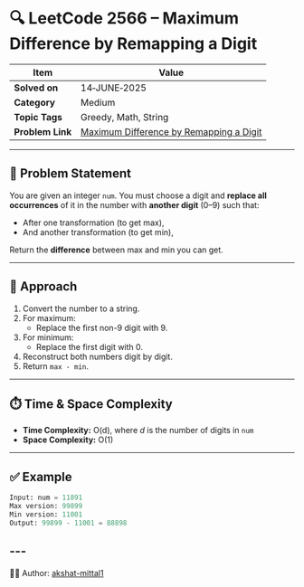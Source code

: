 # 🔍 LeetCode 2566 – Maximum Difference by Remapping a Digit

| Item            | Value                                                                                  |
|-----------------|----------------------------------------------------------------------------------------|
| **Solved on**   | 14‑JUNE‑2025                                                                           |
| **Category**    | Medium                                                                                 |
| **Topic Tags**  | Greedy, Math, String                                                                   |
| **Problem Link**| [Maximum Difference by Remapping a Digit](https://leetcode.com/problems/maximum-difference-by-remapping-a-digit/) |

---

## 📄 Problem Statement

You are given an integer `num`. You must choose a digit and **replace all occurrences** of it in the number with **another digit** (0–9) such that:

- After one transformation (to get max),
- And another transformation (to get min),

Return the **difference** between max and min you can get.

---

## 🧠 Approach

1. Convert the number to a string.
2. For maximum:
   - Replace the first non-9 digit with 9.
3. For minimum:
   - Replace the first digit with 0.
4. Reconstruct both numbers digit by digit.
5. Return `max - min`.

---

## ⏱️ Time & Space Complexity

- **Time Complexity:** O(d), where *d* is the number of digits in `num`  
- **Space Complexity:** O(1)

---

## ✅ Example

```python
Input: num = 11891
Max version: 99899
Min version: 11001
Output: 99899 - 11001 = 88898
```
## ---

👨‍💻 Author: [akshat-mittal1](https://github.com/akshat-mittal1)
